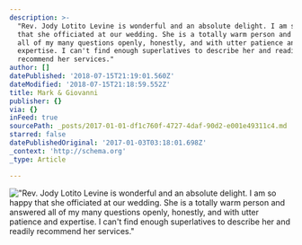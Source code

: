 ```yaml
---
description: >-
  "Rev. Jody Lotito Levine is wonderful and an absolute delight. I am so happy
  that she officiated at our wedding. She is a totally warm person and answered
  all of my many questions openly, honestly, and with utter patience and
  expertise. I can't find enough superlatives to describe her and readily
  recommend her services."
author: []
datePublished: '2018-07-15T21:19:01.560Z'
dateModified: '2018-07-15T21:18:59.552Z'
title: Mark & Giovanni
publisher: {}
via: {}
inFeed: true
sourcePath: _posts/2017-01-01-df1c760f-4727-4daf-90d2-e001e49311c4.md
starred: false
datePublishedOriginal: '2017-01-03T03:18:01.698Z'
_context: 'http://schema.org'
_type: Article

---
```

!["Rev. Jody Lotito Levine is wonderful and an absolute delight. I am so happy that she officiated at our wedding. She is a totally warm person and answered all of my many questions openly, honestly, and with utter patience and expertise. I can't find enough superlatives to describe her and readily recommend her services."](https://the-grid-user-content.s3-us-west-2.amazonaws.com/ab5b2b95-7c55-433b-b4e7-aa62d582c6c6.jpg)